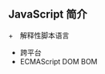 ## JavaScript 简介
+　解释性脚本语言
+  跨平台
+ ECMAScript DOM BOM

## <script> 标签
+ 创建一个＜script＞标签
    ＋内部引入
    ＋外部文件引入

+ 属性：
    type ="text/javascript"
    src =""

+ 多个script 标签，是自上而下的执行

+ 一个script 标签，只能做一件事

+ 注释
    单行 //
    多行 /**/

+ 代码压缩

## JavaScript 的基本语法
+ 变量声明　var a;
+ 基本类型
    + Number, String, Boolean, Undefined, Null 
    + var a= 1;
    + var a ="12";
    + var a =false;
+ 当一个变量未被初始化的时候，它的值undefined

```js
var num;
num=10;
alert(num);
/////////////////////////
var num=null;
num=10;
alert(numm);

/*
上述的2个列子的区别是，只声明未初始化的，当此变量再次赋值时，先需要把undefined 的值清掉，再赋值。
当声明的时候，就赋值null时，就可直接赋值。
*/

```






+ 引用类型　var num2={id:1,name:'zs',age:20};　
+ 数组类型　var a =[1,2,3,4];

+ 运算符
    + 逻辑运算　&& || !
    + 关系运行　== < > <= => != === (值和类型相同)

+ 单目运算　　++ --

+ 双目运算　　+ - * / % = += -= *= /= %=

+ 条件分支
    + if-else
    + switch

+ 循环结构
    + for
    + while
    + do-while

+ 函数　function fun_name (args1, args3){ .....}

+ 弹窗函数
    + alert();
    + confirm();
    + prompt();

+ 事件
    onchange, onclick , onmouseover, onmousemove, onmouseout , onkeyup, onkeydown, onload, onsubmit 

+ 正则表达式


## DOM

+ 查找HTML 元素
    + 通过id
    + 通过标签
    + 通过类名
+ 改变HTML
    + 改变HTML输出流 : document.write("xxx");
    + 改变HTML内容: document.getElementById("xx").innerHTML=yy;
    + 改变HTML属性: 

+ DOM事件

## BOM 
+ window